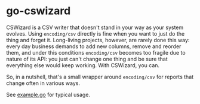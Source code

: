 # go-cswizard

CSWizard is a CSV writer that doesn't stand in your way as your system evolves. Using `encoding/csv` directly is fine when you want to just do the thing and forget it. Long-living projects, however, are rarely done this way: every day business demands to add new columns, remove and reorder them, and under this conditions `encoding/csv` becomes too fragile due to nature of its API: you just can't change one thing and be sure that everything else would keep working. With CSWizard, you can.

So, in a nutshell, that's a small wrapper around `encoding/csv` for reports that change often in various ways.

See [example.go](example.go) for typical usage.
